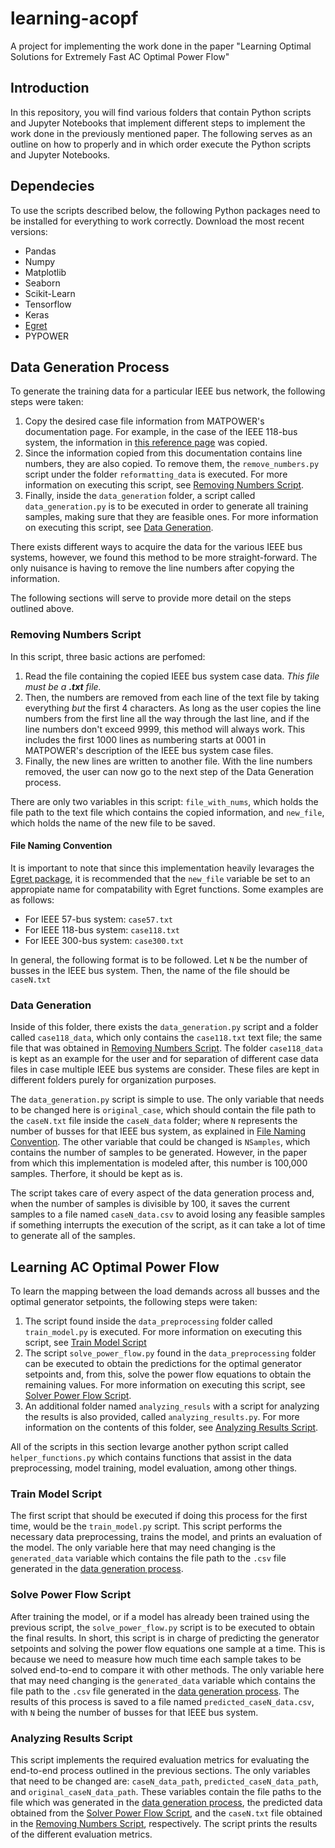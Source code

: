 # learning-acopf
A project for implementing the work done in the paper "Learning Optimal Solutions for Extremely Fast AC Optimal Power Flow"

## Introduction

In this repository, you will find various folders that contain Python scripts and Jupyter Notebooks that implement different steps to implement the work done in the previously mentioned paper. The following serves as an outline on how to properly and in which order execute the Python scripts and Jupyter Notebooks.

## Dependecies

To use the scripts described below, the following Python packages need to be installed for everything to work correctly. Download the most recent versions:

- Pandas
- Numpy
- Matplotlib
- Seaborn
- Scikit-Learn
- Tensorflow
- Keras
- [Egret](https://github.com/grid-parity-exchange/Egret)
- PYPOWER

## Data Generation Process

To generate the training data for a particular IEEE bus network, the following steps were taken:

1. Copy the desired case file information from MATPOWER's documentation page. For example, in the case of the IEEE 118-bus system, the information in [this reference page](https://matpower.org/docs/ref/matpower5.0/case118.html) was copied.
2. Since the information copied from this documentation contains line numbers, they are also copied. To remove them, the `remove_numbers.py` script under the folder `reformatting_data` is executed. For more information on executing this script, see [Removing Numbers Script](#removing-numbers-script).
3. Finally, inside the `data_generation` folder, a script called `data_generation.py` is to be executed in order to generate all training samples, making sure that they are feasible ones. For more information on executing this script, see [Data Generation](#data-generation).

There exists different ways to acquire the data for the various IEEE bus systems, however, we found this method to be more straight-forward. The only nuisance is having to remove the line numbers after copying the information.

The following sections will serve to provide more detail on the steps outlined above.

### Removing Numbers Script

In this script, three basic actions are perfomed:

1. Read the file containing the copied IEEE bus system case data. *This file must be a **.txt** file.*
2. Then, the numbers are removed from each line of the text file by taking everything *but* the first 4 characters. As long as the user copies the line numbers from the first line all the way through the last line, and if the line numbers don't exceed 9999, this method will always work. This includes the first 1000 lines as numbering starts at 0001 in MATPOWER's description of the IEEE bus system case files.
3. Finally, the new lines are written to another file. With the line numbers removed, the user can now go to the next step of the Data Generation process.

There are only two variables in this script: `file_with_nums`, which holds the file path to the text file which contains the copied information, and `new_file`, which holds the name of the new file to be saved. 

#### File Naming Convention

It is important to note that since this implementation heavily levarages the [Egret package](https://github.com/grid-parity-exchange/Egret), it is recommended that the `new_file` variable be set to an appropiate name for compatability with Egret functions. Some examples are as follows:

- For IEEE 57-bus system: `case57.txt`
- For IEEE 118-bus system: `case118.txt`
- For IEEE 300-bus system: `case300.txt`

In general, the following format is to be followed. Let `N` be the number of busses in the IEEE bus system. Then, the name of the file should be `caseN.txt`

### Data Generation

Inside of this folder, there exists the `data_generation.py` script and a folder called `case118_data`, which only contains the `case118.txt` text file; the same file that was obtained in [Removing Numbers Script](#removing-numbers-script). The folder `case118_data` is kept as an example for the user and for separation of different case data files in case multiple IEEE bus systems are consider. These files are kept in different folders purely for organization purposes.

The `data_generation.py` script is simple to use. The only variable that needs to be changed here is `original_case`, which should contain the file path to the `caseN.txt` file inside the `caseN_data` folder; where `N` represents the number of busses for that IEEE bus system, as explained in [File Naming Convention](#file-naming-convention). The other variable that could be changed is `NSamples`, which contains the number of samples to be generated. However, in the paper from which this implementation is modeled after, this number is 100,000 samples. Therfore, it should be kept as is.

The script takes care of every aspect of the data generation process and, when the number of samples is divisible by 100, it saves the current samples to a file named `caseN_data.csv` to avoid losing any feasible samples if something interrupts the execution of the script, as it can take a lot of time to generate all of the samples.

## Learning AC Optimal Power Flow

To learn the mapping between the load demands across all busses and the optimal generator setpoints, the following steps were taken:

1. The script found inside the `data_preprocessing` folder called `train_model.py` is executed. For more information on executing this script, see [Train Model Script](#train-model-script)
2. The script `solve_power_flow.py` found in the `data_preprocessing` folder can be executed to obtain the predictions for the optimal generator setpoints and, from this, solve the power flow equations to obtain the remaining values. For more information on executing this script, see [Solver Power Flow Script](#solve-power-flow-script).
3. An additional folder named `analyzing_resuls` with a script for analyzing the results is also provided, called `analyzing_results.py`. For more information on the contents of this folder, see [Analyzing Results Script](#analyzing-results-script).

All of the scripts in this section levarge another python script called `helper_functions.py` which contains functions that assist in the data preprocessing, model training, model evaluation, among other things.

### Train Model Script

The first script that should be executed if doing this process for the first time, would be the `train_model.py` script. This script performs the necessary data preprocessing, trains the model, and prints an evaluation of the model. The only variable here that may need changing is the `generated_data` variable which contains the file path to the `.csv` file generated in the [data generation process](#data-generation-process).

### Solve Power Flow Script

After training the model, or if a model has already been trained using the previous script, the `solve_power_flow.py` script is to be executed to obtain the final results. In short, this script is in charge of predicting the generator setpoints and solving the power flow equations one sample at a time. This is because we need to measure how much time each sample takes to be solved end-to-end to compare it with other methods. The only variable here that may need changing is the `generated_data` variable which contains the file path to the `.csv` file generated in the [data generation process](#data-generation-process). The results of this process is saved to a file named `predicted_caseN_data.csv`, with `N` being the number of busses for that IEEE bus system.

### Analyzing Results Script

This script implements the required evaluation metrics for evaluating the end-to-end process outlined in the previous sections. The only variables that need to be changed are: `caseN_data_path`, `predicted_caseN_data_path`, and `original_caseN_data_path`. These variables contain the file paths to the file which was generated in the [data generation process](#data-generation-process), the predicted data obtained from the [Solver Power Flow Script](#solve-power-flow-script), and the `caseN.txt` file obtained in the [Removing Numbers Script](#removing-numbers-script), respectively. The script prints the results of the different evaluation metrics.
